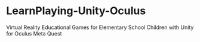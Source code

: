 # LearnPlaying-Unity-Oculus
Virtual Reality Educational Games for Elementary School Children with Unity for Oculus Meta Quest
